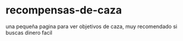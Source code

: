 # recompensas-de-caza
una pequeña pagina para ver objetivos de caza, muy recomendado si buscas dinero facil
